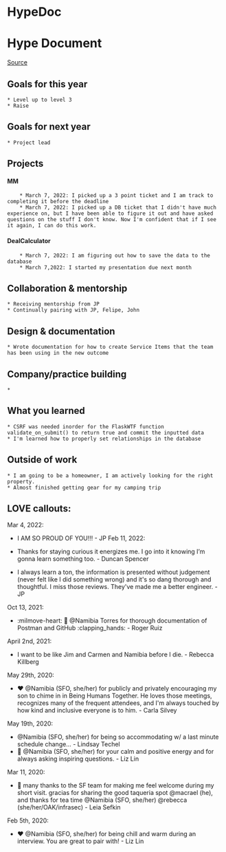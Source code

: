 # HypeDoc

# Hype Document

[Source](https://jvns.ca/blog/brag-documents/)

## Goals for this year

    * Level up to level 3
    * Raise

## Goals for next year

    * Project lead

## Projects

#### MM

    	* March 7, 2022: I picked up a 3 point ticket and I am track to completing it before the deadline
        * March 7, 2022: I picked up a DB ticket that I didn't have much experience on, but I have been able to figure it out and have asked questions on the stuff I don't know. Now I'm confident that if I see it again, I can do this work.

#### DealCalculator

    	* March 7, 2022: I am figuring out how to save the data to the database
        * March 7,2022: I started my presentation due next month

## Collaboration & mentorship

    * Receiving mentorship from JP
    * Continually pairing with JP, Felipe, John

## Design & documentation

    * Wrote documentation for how to create Service Items that the team has been using in the new outcome

## Company/practice building

    *

## What you learned

    * CSRF was needed inorder for the FlaskWTF function validate_on_submit() to return true and commit the inputted data
    * I'm learned how to properly set relationships in the database

## Outside of work

    * I am going to be a homeowner, I am actively looking for the right property.
    * Almost finished getting gear for my camping trip

## LOVE callouts:

Mar 4, 2022:

- I AM SO PROUD OF YOU!!! - JP
  Feb 11, 2022:

- Thanks for staying curious it energizes me. I go into it knowing I’m gonna learn something too. - Duncan Spencer
- I always learn a ton, the information is presented without judgement (never felt like I did something wrong) and it's so dang thorough and thoughtful. I miss those reviews. They've made me a better engineer. - JP

Oct 13, 2021:

- :milmove-heart: :pencil: @Namibia Torres for thorough documentation of Postman and GitHub :clapping_hands: - Roger Ruiz

April 2nd, 2021:

- I want to be like Jim and Carmen and Namibia before I die. - Rebecca Killberg

May 29th, 2020:

- :heart: @Namibia (SFO, she/her) for publicly and privately encouraging my son to chime in in Being Humans Together. He loves those meetings, recognizes many of the frequent attendees, and I'm always touched by how kind and inclusive everyone is to him. - Carla Silvey

May 19th, 2020:

- @Namibia (SFO, she/her) for being so accommodating w/ a last minute schedule change… - Lindsay Techel
- :blue_heart: @Namibia (SFO, she/her) for your calm and positive energy and for always asking inspiring questions. - Liz Lin

Mar 11, 2020:

- :sparkling_heart: many thanks to the SF team for making me feel welcome during my short visit. gracias for sharing the good taqueria spot @macrael (he), and thanks for tea time @Namibia (SFO, she/her) @rebecca (she/her/OAK/infrasec) - Leia Sefkin

Feb 5th, 2020:

- :heart: @Namibia (SFO, she/her) for being chill and warm during an interview. You are great to pair with! - Liz Lin
